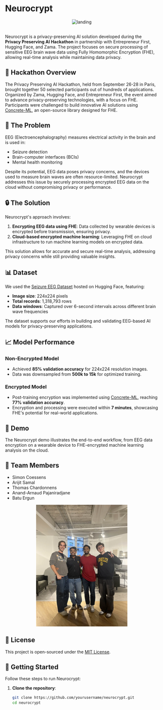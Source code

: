 # Neurocrypt

<div align="center">
    <img src="landing.png" alt="landing" width="600"/>
</div>

<br/>

Neurocrypt is a privacy-preserving AI solution developed during the **Privacy Preserving AI Hackathon** in partnership with Entrepreneur First, Hugging Face, and Zama. The project focuses on secure processing of sensitive EEG brain wave data using Fully Homomorphic Encryption (FHE), allowing real-time analysis while maintaining data privacy.

## 🚀 Hackathon Overview

The Privacy Preserving AI Hackathon, held from September 26-28 in Paris, brought together 50 selected participants out of hundreds of applications. Organized by Zama, Hugging Face, and Entrepreneur First, the event aimed to advance privacy-preserving technologies, with a focus on FHE. Participants were challenged to build innovative AI solutions using [Concrete-ML](https://docs.zama.ai/concrete-ml), an open-source library designed for FHE.

## 🧠 The Problem

EEG (Electroencephalography) measures electrical activity in the brain and is used in:

- Seizure detection
- Brain-computer interfaces (BCIs)
- Mental health monitoring

Despite its potential, EEG data poses privacy concerns, and the devices used to measure brain waves are often resource-limited. Neurocrypt addresses this issue by securely processing encrypted EEG data on the cloud without compromising privacy or performance.

## 🔒 The Solution

Neurocrypt's approach involves:

1. **Encrypting EEG data using FHE**: Data collected by wearable devices is encrypted before transmission, ensuring privacy.
2. **Cloud-based encrypted machine learning**: Leveraging FHE on cloud infrastructure to run machine learning models on encrypted data.

This solution allows for accurate and secure real-time analysis, addressing privacy concerns while still providing valuable insights.

## 📊 Dataset

We used the [Seizure EEG Dataset](https://huggingface.co/datasets/JLB-JLB/seizure_eeg_iirFilter_greyscale_224x224_6secWindow) hosted on Hugging Face, featuring:

- **Image size**: 224x224 pixels
- **Total records**: 1,318,793 rows
- **Data windows**: Captured over 6-second intervals across different brain wave frequencies

The dataset supports our efforts in building and validating EEG-based AI models for privacy-preserving applications.

## 📈 Model Performance

### Non-Encrypted Model

- Achieved **85% validation accuracy** for 224x224 resolution images.
- Data was downsampled from **500k to 15k** for optimized training.

### Encrypted Model

- Post-training encryption was implemented using [Concrete-ML](https://docs.zama.ai/concrete-ml), reaching **77% validation accuracy**.
- Encryption and processing were executed within **7 minutes**, showcasing FHE's potential for real-world applications.

## 🎥 Demo

The Neurocrypt demo illustrates the end-to-end workflow, from EEG data encryption on a wearable device to FHE-encrypted machine learning analysis on the cloud.

## 🏅 Team Members

- Simon Coessens
- Arijit Samal
- Thomas Chardonnens
- Anand-Arnaud Pajaniradjane
- Batu Ergun

<div align="center">
    <img src="team.png" alt="team" width="300"/>
</div>

## 📜 License

This project is open-sourced under the [MIT License](LICENSE).

## 🔧 Getting Started

Follow these steps to run Neurocrypt:

1. **Clone the repository**:
   ```bash
   git clone https://github.com/yourusername/neurocrypt.git
   cd neurocrypt
   ```
